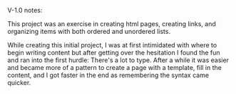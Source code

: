 
V-1.0 notes:

This project was an exercise in creating html pages, creating links, and organizing items with both ordered and unordered lists.

While creating this initial project, I was at first intimidated with where to begin writing content but after getting over the hesitation I found the fun and ran into the first hurdle: There's  a lot to type. After a while it was easier and became more of a pattern to create a page with a template, fill in the content, and I got faster in the end as remembering the syntax came quicker.